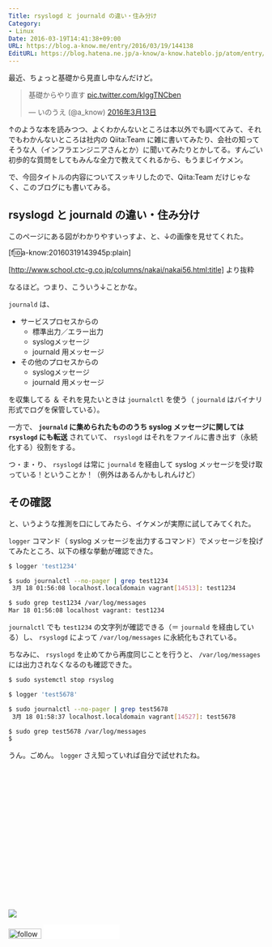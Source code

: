 ```yaml
---
Title: rsyslogd と journald の違い・住み分け
Category:
- Linux
Date: 2016-03-19T14:41:38+09:00
URL: https://blog.a-know.me/entry/2016/03/19/144138
EditURL: https://blog.hatena.ne.jp/a-know/a-know.hateblo.jp/atom/entry/10328537792367623480
---
```


最近、ちょっと基礎から見直し中なんだけど。



<blockquote class="twitter-tweet" data-lang="ja"><p lang="ja" dir="ltr">基礎からやり直す <a href="https://t.co/klggTNCben">pic.twitter.com/klggTNCben</a></p>&mdash; いのうえ (@a_know) <a href="https://twitter.com/a_know/status/709003577939726337">2016年3月13日</a></blockquote>
<script async src="//platform.twitter.com/widgets.js" charset="utf-8"></script>



↑のような本を読みつつ、よくわかんないところは本以外でも調べてみて、それでもわかんないところは社内の Qiita:Team に雑に書いてみたり、会社の知ってそうな人（インフラエンジニアさんとか）に聞いてみたりとかしてる。すんごい初歩的な質問をしてもみんな全力で教えてくれるから、もうまじイケメン。


で、今回タイトルの内容についてスッキリしたので、Qiita:Team だけじゃなく、このブログにも書いてみる。




<!-- more -->




## rsyslogd と journald の違い・住み分け

このページにある図がわかりやすいっすよ、と、↓の画像を見せてくれた。


[f:id:a-know:20160319143945p:plain]


[http://www.school.ctc-g.co.jp/columns/nakai/nakai56.html:title] より抜粋




なるほど。つまり、こういう↓ことかな。


`journald` は、


* サービスプロセスからの
    * 標準出力／エラー出力
    * syslogメッセージ
    * journald 用メッセージ
* その他のプロセスからの
    * syslogメッセージ
    * journald 用メッセージ



を収集してる ＆ それを見たいときは `journalctl` を使う（ `journald` はバイナリ形式でログを保管している）。


一方で、 **`journald` に集められたもののうち syslog メッセージに関しては `rsyslogd` にも転送** されていて、 `rsyslogd` はそれをファイルに書き出す（永続化する）役割をする。



つ・ま・り、 `rsyslogd` は常に `journald` を経由して syslog メッセージを受け取っている！ということか！（例外はあるんかもしれんけど）



## その確認


と、いうような推測を口にしてみたら、イケメンが実際に試してみてくれた。


`logger` コマンド（ syslog メッセージを出力するコマンド）でメッセージを投げてみたところ、以下の様な挙動が確認できた。


```sh
$ logger 'test1234'

$ sudo journalctl --no-pager | grep test1234
 3月 18 01:56:08 localhost.localdomain vagrant[14513]: test1234

$ sudo grep test1234 /var/log/messages
Mar 18 01:56:08 localhost vagrant: test1234
```

`journalctl` でも `test1234` の文字列が確認できる（＝ `journald` を経由している）し、 `rsyslogd` によって `/var/log/messages` に永続化もされている。


ちなみに、 `rsyslogd` を止めてから再度同じことを行うと、 `/var/log/messages` には出力されなくなるのも確認できた。



```sh
$ sudo systemctl stop rsyslog

$ logger 'test5678'

$ sudo journalctl --no-pager | grep test5678
 3月 18 01:58:37 localhost.localdomain vagrant[14527]: test5678

$ sudo grep test5678 /var/log/messages
$ 
```


うん。ごめん。 `logger` さえ知っていれば自分で試せれたね。


<div>
<br>
<script async src="//pagead2.googlesyndication.com/pagead/js/adsbygoogle.js"></script>
<!-- article-bottom2 -->
<ins class="adsbygoogle"
     style="display:inline-block;width:300px;height:250px"
     data-ad-client="ca-pub-3463034538369189"
     data-ad-slot="5274552934"></ins>
<script>
(adsbygoogle = window.adsbygoogle || []).push({});
</script>

<a href="http://bit.ly/grass-graph" target='blank' rel="nofollow"><img src="https://cdn-ak.f.st-hatena.com/images/fotolife/a/a-know/20170405/20170405220342.png"></a>
<br>
</div>

<div>
<a href='http://cloud.feedly.com/#subscription%2Ffeed%2Fhttp%3A%2F%2Fblog.a-know.me%2Ffeed'  target='blank'><img id='feedlyFollow' src='//s3.feedly.com/img/follows/feedly-follow-rectangle-volume-small_2x.png' alt='follow us in feedly' width='65' height='20'></a>



<iframe src="//blog.hatena.ne.jp/a-know/a-know.hateblo.jp/subscribe/iframe" allowtransparency="true" frameborder="0" scrolling="no" width="150" height="28"></iframe>
</div>

